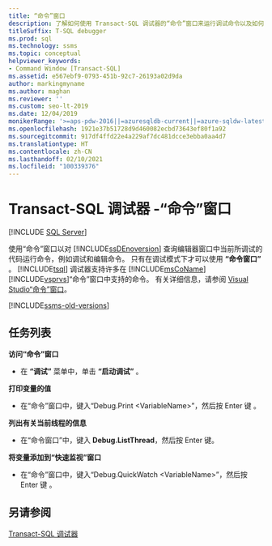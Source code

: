 ```yaml
---
title: “命令”窗口
description: 了解如何使用 Transact-SQL 调试器的“命令”窗口来运行调试命令以及如何在要调试的代码上编辑命令。
titleSuffix: T-SQL debugger
ms.prod: sql
ms.technology: ssms
ms.topic: conceptual
helpviewer_keywords:
- Command Window [Transact-SQL]
ms.assetid: e567ebf9-0793-451b-92c7-26193a02d9da
author: markingmyname
ms.author: maghan
ms.reviewer: ''
ms.custom: seo-lt-2019
ms.date: 12/04/2019
monikerRange: '>=aps-pdw-2016||=azuresqldb-current||=azure-sqldw-latest||>=sql-server-2016||>=sql-server-linux-2017||=azuresqldb-mi-current'
ms.openlocfilehash: 1921e37b51728d9d460082ecbd73643ef80f1a92
ms.sourcegitcommit: 917df4ffd22e4a229af7dc481dcce3ebba0aa4d7
ms.translationtype: HT
ms.contentlocale: zh-CN
ms.lasthandoff: 02/10/2021
ms.locfileid: "100339376"
---
```

# <a name="transact-sql-debugger---command-window"></a>Transact-SQL 调试器 -“命令”窗口

 [!INCLUDE [SQL Server](../../includes/applies-to-version/sqlserver.md)]

使用“命令”窗口以对 [!INCLUDE[ssDEnoversion](../../includes/ssdenoversion-md.md)] 查询编辑器窗口中当前所调试的代码运行命令，例如调试和编辑命令。 只有在调试模式下才可以使用 **“命令窗口”** 。 [!INCLUDE[tsql](../../includes/tsql-md.md)] 调试器支持许多在 [!INCLUDE[msCoName](../../includes/msconame-md.md)] [!INCLUDE[vsprvs](../../includes/vsprvs-md.md)]“命令”窗口中支持的命令。 有关详细信息，请参阅 [Visual Studio“命令”窗口](/previous-versions/visualstudio/visual-studio-2015/ide/reference/command-window)。  

[!INCLUDE[ssms-old-versions](../../includes/ssms-old-versions.md)]

## <a name="task-list"></a>任务列表

**访问“命令”窗口**

- 在 **“调试”** 菜单中，单击 **“启动调试”** 。

**打印变量的值**

- 在“命令”窗口中，键入“Debug.Print \<VariableName>”，然后按 Enter 键 。

**列出有关当前线程的信息**

- 在“命令窗口”中，键入 **Debug.ListThread**，然后按 Enter 键。

**将变量添加到“快速监视”窗口**

- 在“命令”窗口中，键入“Debug.QuickWatch \<VariableName>”，然后按 Enter 键 。

## <a name="see-also"></a>另请参阅

[Transact-SQL 调试器](./transact-sql-debugger.md)
